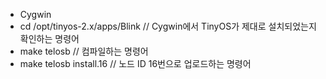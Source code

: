 - Cygwin
- cd /opt/tinyos-2.x/apps/Blink // Cygwin에서 TinyOS가 제대로 설치되었는지 확인하는 명령어
- make telosb // 컴파일하는 명령어
- make telosb install.16 // 노드 ID 16번으로 업로드하는 명령어
